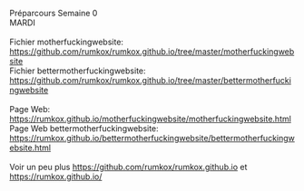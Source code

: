 Préparcours Semaine 0
<br/>
MARDI
<br/>
<br/>
Fichier motherfuckingwebsite: https://github.com/rumkox/rumkox.github.io/tree/master/motherfuckingwebsite
<br/>
Fichier bettermotherfuckingwebsite: https://github.com/rumkox/rumkox.github.io/tree/master/bettermotherfuckingwebsite 
<br/><br/>
Page Web: https://rumkox.github.io/motherfuckingwebsite/motherfuckingwebsite.html
Page Web bettermotherfuckingwebsite: https://rumkox.github.io/bettermotherfuckingwebsite/bettermotherfuckingwebsite.html
<br/><br/>
Voir un peu plus  https://github.com/rumkox/rumkox.github.io et https://rumkox.github.io/
